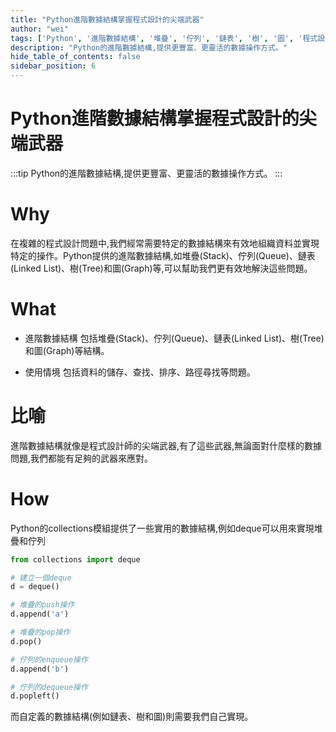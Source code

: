 ```yaml
---
title: "Python進階數據結構掌握程式設計的尖端武器"
author: "wei"
tags: ['Python', '進階數據結構', '堆疊', '佇列', '鏈表', '樹', '圖', '程式設計']
description: "Python的進階數據結構,提供更豐富、更靈活的數據操作方式。"
hide_table_of_contents: false
sidebar_position: 6
---
```


# Python進階數據結構掌握程式設計的尖端武器

:::tip
Python的進階數據結構,提供更豐富、更靈活的數據操作方式。
:::

# Why

在複雜的程式設計問題中,我們經常需要特定的數據結構來有效地組織資料並實現特定的操作。Python提供的進階數據結構,如堆疊(Stack)、佇列(Queue)、鏈表(Linked List)、樹(Tree)和圖(Graph)等,可以幫助我們更有效地解決這些問題。

# What

- 進階數據結構 包括堆疊(Stack)、佇列(Queue)、鏈表(Linked List)、樹(Tree)和圖(Graph)等結構。

- 使用情境 包括資料的儲存、查找、排序、路徑尋找等問題。

# 比喻

進階數據結構就像是程式設計師的尖端武器,有了這些武器,無論面對什麼樣的數據問題,我們都能有足夠的武器來應對。

# How

Python的collections模組提供了一些實用的數據結構,例如deque可以用來實現堆疊和佇列

```python
from collections import deque

# 建立一個deque
d = deque()

# 堆疊的push操作
d.append('a')

# 堆疊的pop操作
d.pop()

# 佇列的enqueue操作
d.append('b')

# 佇列的dequeue操作
d.popleft()
```

而自定義的數據結構(例如鏈表、樹和圖)則需要我們自己實現。

